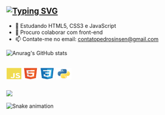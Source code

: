  ## [![Typing SVG](https://readme-typing-svg.demolab.com?font=Fira+Code&weight=500&duration=3000&pause=400&width=435&lines=Ol%C3%A1%2C+meu+nome+%C3%A9+Pedro;Bem+vindo+ao+meu+perfil+do+Github!;Desenvolvo+com+front-end)](https://git.io/typing-svg)

- 🌱 Estudando HTML5, CSS3 e JavaScript
- 👯 Procuro colaborar com front-end
- 📫 Contate-me no email: contatopedrosinsen@gmail.com

![Anurag's GitHub stats](https://github-readme-stats.vercel.app/api?username=pedrosinsenp&show_icons=true&theme=transparent)

<div style="display: inline_block"><br>
  <img align="center" alt="Pedro-Js" height="30" width="40" src="https://raw.githubusercontent.com/devicons/devicon/master/icons/javascript/javascript-plain.svg">
  <img align="center" alt="Pedro-HTML" height="30" width="40" src="https://raw.githubusercontent.com/devicons/devicon/master/icons/html5/html5-original.svg">
  <img align="center" alt="Pedro-CSS" height="30" width="40" src="https://raw.githubusercontent.com/devicons/devicon/master/icons/css3/css3-original.svg">
  <img align="center" alt="Pedro-Python" height="30" width="40" src="https://raw.githubusercontent.com/devicons/devicon/master/icons/python/python-original.svg">
</div>

 ##

<div> 
  <a href="https://www.instagram.com/pontos2_/" target="_blank" rel="external"><img src="https://img.shields.io/badge/-Instagram-%23E4405F?style=for-the-badge&logo=instagram&logoColor=white" target="_blank" rel="extenal"></a>
</div>

![Snake animation](https://github.com/danielbped/danielbped/blob/output/github-contribution-grid-snake.svg)

